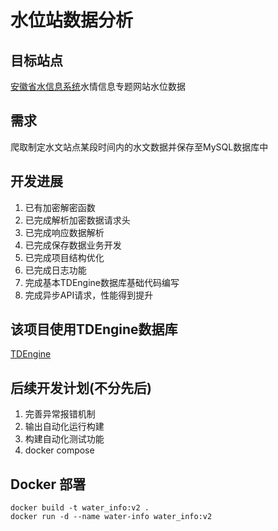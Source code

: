 # 水位站数据分析

## 目标站点
[安徽省水信息系统](http://yc.wswj.net/ahsxx/LOL/?refer=upl&to=public_public)水情信息专题网站水位数据

## 需求
爬取制定水文站点某段时间内的水文数据并保存至MySQL数据库中

## 开发进展
1. 已有加密解密函数
2. 已完成解析加密数据请求头
3. 已完成响应数据解析
4. 已完成保存数据业务开发
5. 已完成项目结构优化
6. 已完成日志功能
7. 完成基本TDEngine数据库基础代码编写
8. 完成异步API请求，性能得到提升

## 该项目使用TDEngine数据库
[TDEngine](https://docs.taosdata.com/)

## 后续开发计划(不分先后)
1. 完善异常报错机制
2. 输出自动化运行构建
3. 构建自动化测试功能
4. docker compose


## Docker 部署
```shell
docker build -t water_info:v2 .
docker run -d --name water-info water_info:v2
```